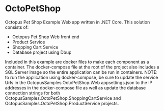 # OctoPetShop
Octopus Pet Shop Example Web app written in .NET Core.  This solution consists of:
 - Octopus Pet Shop Web front end
 - Product Service
 - Shopping Cart Service
 - Database project using Dbup

 Included in this example are docker files to make each component as a container.  The docker-compose file at the root of the project also includes a SQL Server image so the entire application can be run in containers.  NOTE: to run the application using docker-compose, be sure to update the service Urls in the OctopusSamples.OctoPetShop.Web appsettings.json to the IP addresses in the docker-compose file as well as update the database connection strings for both OctopusSamples.OctoPetShop.ShoppingCartService and OctopusSamples.OctoPetShop.ProductService projects.
